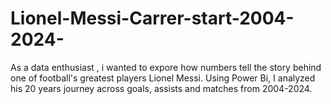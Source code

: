# Lionel-Messi-Carrer-start-2004-2024-
As a data enthusiast , i wanted to expore how numbers tell the story behind one of football's greatest players Lionel Messi. Using Power Bi, I analyzed his 20 years journey across goals, assists and matches from 2004-2024.
